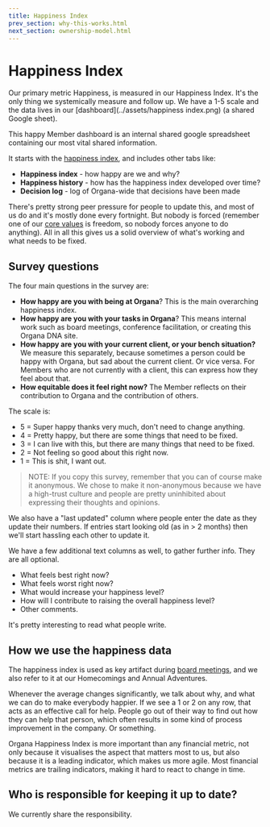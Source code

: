 ```yaml
---
title: Happiness Index
prev_section: why-this-works.html
next_section: ownership-model.html
---
```


Happiness Index
===============

Our primary metric Happiness, is measured in our Happiness Index. It's the only thing we systemically measure and follow up. We have a 1-5 scale and the data lives in our [dashboard](../assets/happiness index.png) (a shared Google sheet).

This happy Member dashboard is an internal shared google spreadsheet containing our most vital shared information. 

It starts with the [happiness index](happiness-index.html), and includes other tabs like:

-   **Happiness index** - how happy are we and why?
-   **Happiness history** - how has the happiness index developed over time?
-   **Decision log** - log of Organa-wide that decisions have been made

There's pretty strong peer pressure for people to update this, and most of us do and it's mostly done every fortnight. But nobody is forced (remember one of our [core values](what-is-organa.html) is freedom, so nobody forces anyone to do anything). All in all this gives us a solid overview of what's working and what needs to be fixed.

Survey questions
----------------

The four main questions in the survey are:

-   **How happy are you with being at Organa**? This is the main overarching happiness index.
-   **How happy are you with your tasks in Organa**? This means internal work such as board meetings, conference facilitation, or creating this Organa DNA site. 
-   **How happy are you with your current client, or your bench situation?** We measure this separately, because sometimes a person could be happy with Organa, but sad about the current client. Or vice versa. For Members who are not currently with a client, this can express how they feel about that.
-   **How equitable does it feel right now?** The Member reflects on their contribution to Organa and the contribution of others.

The scale is:

-   5 = Super happy thanks very much, don't need to change anything.
-   4 = Pretty happy, but there are some things that need to be fixed.
-   3 = I can live with this, but there are many things that need to be fixed.
-   2 = Not feeling so good about this right now.
-   1 = This is shit, I want out.

> NOTE: If you copy this survey, remember that you can of course make it anonymous. We chose to make it non-anonymous because we have a high-trust culture and people are pretty uninhibited about expressing their thoughts and opinions.

We also have a "last updated" column where people enter the date as they update their numbers. If entries start looking old (as in &gt; 2 months) then we'll start hassling each other to update it. 

We have a few additional text columns as well, to gather further info. They are all optional.

-   What feels best right now?
-   What feels worst right now?
-   What would increase your happiness level?
-   How will I contribute to raising the overall happiness level?
-   Other comments.

It's pretty interesting to read what people write.

How we use the happiness data
-----------------------------

The happiness index is used as key artifact during [board meetings](board-of-directors.html), and we also refer to it at our Homecomings and Annual Adventures.

Whenever the average changes significantly, we talk about why, and what we can do to make everybody happier. If we see a 1 or 2 on any row, that acts as an effective call for help. People go out of their way to find out how they can help that person, which often results in some kind of process improvement in the company. Or something. 

Organa Happiness Index is more important than any financial metric, not only because it visualises the aspect that matters most to us, but also because it is a leading indicator, which makes us more agile. Most financial metrics are trailing indicators, making it hard to react to change in time.

Who is responsible for keeping it up to date?
---------------------------------------------

We currently share the responsibility.


